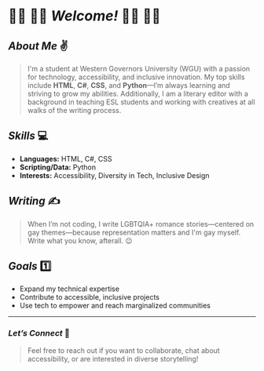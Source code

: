 # 🏳️‍🌈 🏳️‍🌈 ***Welcome!*** 🏳️‍🌈 🏳️‍🌈

## ***About Me*** ✌️

> I'm a student at Western Governors University (WGU) with a passion for technology, accessibility, and inclusive innovation. My top skills include **HTML**, **C#**, **CSS**, and **Python**—I’m always learning and striving to grow my abilities. Additionally, I am a literary editor with a background in teaching ESL students and working with creatives at all walks of the writing process. 
## ***Skills*** 💻

- **Languages:** HTML, C#, CSS
- **Scripting/Data:** Python
- **Interests:** Accessibility, Diversity in Tech, Inclusive Design

## ***Writing*** ✍️

> When I’m not coding, I write LGBTQIA+ romance stories—centered on gay themes—because representation matters and I'm gay myself. Write what you know, afterall. 😉 

## ***Goals*** 1️⃣

- Expand my technical expertise
- Contribute to accessible, inclusive projects
- Use tech to empower and reach marginalized communities

---

### ***Let’s Connect*** 📱

> Feel free to reach out if you want to collaborate, chat about accessibility, or are interested in diverse storytelling!
